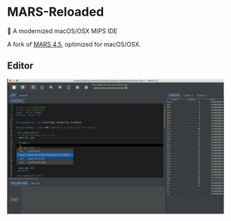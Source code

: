 # MARS-Reloaded
🔭 A modernized macOS/OSX MIPS IDE

A fork of [MARS 4.5](http://courses.missouristate.edu/KenVollmar/mars/), optimized for macOS/OSX.

## Editor
![Editor Screenshot](screenshots/editor.png)
